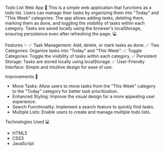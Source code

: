 Todo List Web App 📝
This is a simple web application that functions as a todo list.
Users can manage their tasks by organizing them into "Today" and "This Week" categories.
The app allows adding tasks, deleting them, marking them as done, and toggling the visibility of tasks within each category.
Tasks are saved locally using the browser's localStorage, ensuring persistence even after refreshing the page. 💻

Features ✨
✅ Task Management: Add, delete, or mark tasks as done.
✅ Two Categories: Organize tasks into "Today" and "This Week".
✅ Toggle Categories: Toggle the visibility of tasks within each category.
✅ Persistent Storage: Tasks are stored locally using localStorage.
✅ User-Friendly Interface: Simple and intuitive design for ease of use.

Improvements 🚀
- Move Tasks: Allow users to move tasks from the "This Week" category to the "Today" category for better task prioritization.
- Enhanced Styling: Improve the visual design for a more appealing user experience.
- Search Functionality: Implement a search feature to quickly find tasks.
- Multiple Lists: Enable users to create and manage multiple todo lists.

Technologies Used 💻
- HTML5
- CSS3
- JavaScript
